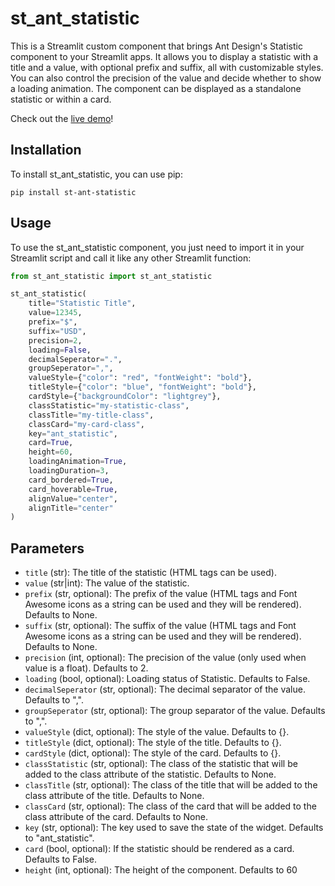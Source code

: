 # st_ant_statistic

This is a Streamlit custom component that brings Ant Design's Statistic component to your Streamlit apps. It allows you to display a statistic with a title and a value, with optional prefix and suffix, all with customizable styles. You can also control the precision of the value and decide whether to show a loading animation. The component can be displayed as a standalone statistic or within a card.

Check out the [live demo](https://st-statistic.streamlit.app/)!

## Installation

To install st_ant_statistic, you can use pip:

````
pip install st-ant-statistic
````

## Usage

To use the st_ant_statistic component, you just need to import it in your Streamlit script and call it like any other Streamlit function:

```` python
from st_ant_statistic import st_ant_statistic
````
```` python
st_ant_statistic(
    title="Statistic Title", 
    value=12345,
    prefix="$",
    suffix="USD",
    precision=2,
    loading=False,
    decimalSeperator=".",
    groupSeperator=",",
    valueStyle={"color": "red", "fontWeight": "bold"},
    titleStyle={"color": "blue", "fontWeight": "bold"},
    cardStyle={"backgroundColor": "lightgrey"},
    classStatistic="my-statistic-class",
    classTitle="my-title-class",
    classCard="my-card-class",
    key="ant_statistic",
    card=True,
    height=60,
    loadingAnimation=True,
    loadingDuration=3,
    card_bordered=True,
    card_hoverable=True,
    alignValue="center",
    alignTitle="center"
)
````

## Parameters

- `title` (str): The title of the statistic (HTML tags can be used).
- `value` (str|int): The value of the statistic.
- `prefix` (str, optional): The prefix of the value (HTML tags and Font Awesome icons as a string can be used and they will be rendered). Defaults to None.
- `suffix` (str, optional): The suffix of the value (HTML tags and Font Awesome icons as a string can be used and they will be rendered). Defaults to None.
- `precision` (int, optional): The precision of the value (only used when value is a float). Defaults to 2.
- `loading` (bool, optional): Loading status of Statistic. Defaults to False.
- `decimalSeperator` (str, optional): The decimal separator of the value. Defaults to ",".
- `groupSeperator` (str, optional): The group separator of the value. Defaults to ",".
- `valueStyle` (dict, optional): The style of the value. Defaults to {}.
- `titleStyle` (dict, optional): The style of the title. Defaults to {}.
- `cardStyle` (dict, optional): The style of the card. Defaults to {}.
- `classStatistic` (str, optional): The class of the statistic that will be added to the class attribute of the statistic. Defaults to None.
- `classTitle` (str, optional): The class of the title that will be added to the class attribute of the title. Defaults to None.
- `classCard` (str, optional): The class of the card that will be added to the class attribute of the card. Defaults to None.
- `key` (str, optional): The key used to save the state of the widget. Defaults to "ant_statistic".
- `card` (bool, optional): If the statistic should be rendered as a card. Defaults to False.
- `height` (int, optional): The height of the component. Defaults to 60
